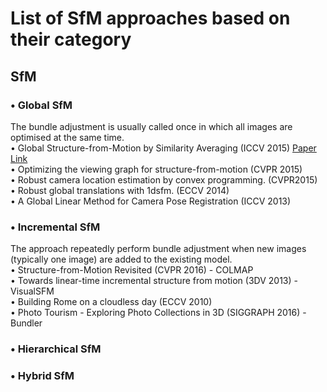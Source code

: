 # List of SfM approaches based on their category<br>

## SfM
### •	Global SfM<br>
The bundle adjustment is usually called once in which all images are optimised at the same time.<br>
•	Global Structure-from-Motion by Similarity Averaging (ICCV 2015) [Paper](http://openaccess.thecvf.com/content_iccv_2015/papers/Cui_Global_Structure-From-Motion_by_ICCV_2015_paper.pdf)  [Link](https://zhpcui.github.io/projects/ICCV2015_SfM/index.html)<br>
•	Optimizing the viewing graph for structure-from-motion (CVPR 2015)<br>
•	Robust camera location estimation by convex programming. (CVPR2015)<br>
•	Robust global translations with 1dsfm. (ECCV 2014)<br>
•	A Global Linear Method for Camera Pose Registration (ICCV 2013)<br>
### •	Incremental SfM<br>
The approach repeatedly perform bundle adjustment when new images (typically one image) are added to the existing model.<br>
•	Structure-from-Motion Revisited (CVPR 2016) - COLMAP<br>
•	Towards linear-time incremental structure from motion (3DV 2013) - VisualSFM<br>
•	Building Rome on a cloudless day (ECCV 2010)<br>
•	Photo Tourism - Exploring Photo Collections in 3D (SIGGRAPH 2016) - Bundler<br>
### •	Hierarchical SfM
### •	Hybrid SfM
